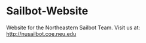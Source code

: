 Sailbot-Website
===============

Website for the Northeastern Sailbot Team. Visit us at: http://nusailbot.coe.neu.edu
